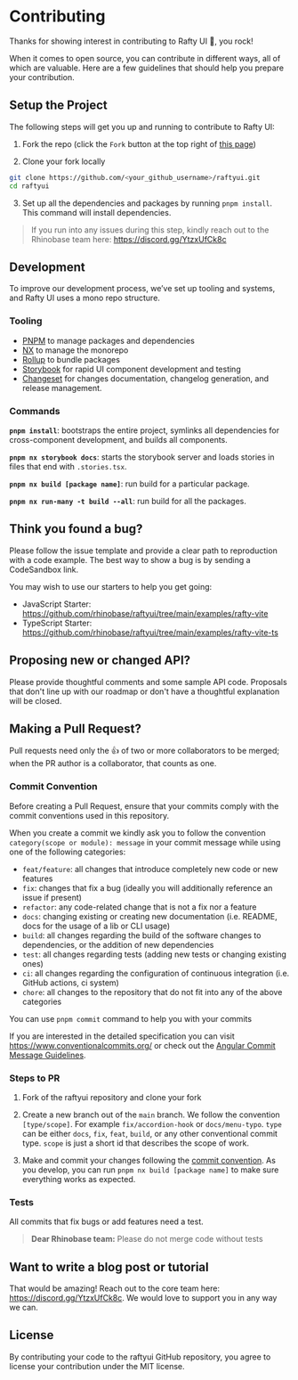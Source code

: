 # Contributing

Thanks for showing interest in contributing to Rafty UI 💖, you rock!

When it comes to open source, you can contribute in different ways, all of which are valuable. Here are a few guidelines that should help you prepare your contribution.

## Setup the Project

The following steps will get you up and running to contribute to Rafty UI:

1. Fork the repo (click the `Fork` button at the top right of [this page](https://github.com/rhinobase/raftyui))

2. Clone your fork locally

```sh
git clone https://github.com/<your_github_username>/raftyui.git
cd raftyui
```

3. Set up all the dependencies and packages by running `pnpm install`. This command will install dependencies.

> If you run into any issues during this step, kindly reach out to the Rhinobase team here: https://discord.gg/YtzxUfCk8c

## Development

To improve our development process, we’ve set up tooling and systems, and Rafty UI uses a mono repo structure.

### Tooling

- [PNPM](https://pnpm.io/) to manage packages and dependencies
- [NX](https://nx.dev/) to manage the monorepo
- [Rollup](https://rollupjs.org/) to bundle packages
- [Storybook](https://storybook.js.org/) for rapid UI component development and testing
- [Changeset](https://github.com/atlassian/changesets) for changes documentation, changelog generation, and release management.

### Commands

**`pnpm install`**: bootstraps the entire project, symlinks all dependencies for cross-component development, and builds all components.

**`pnpm nx storybook docs`**: starts the storybook server and loads stories in files that end with `.stories.tsx`.

**`pnpm nx build [package name]`**: run build for a particular package.

**`pnpm nx run-many -t build --all`**: run build for all the packages.

## Think you found a bug?

Please follow the issue template and provide a clear path to reproduction with a code example. The best way to show a bug is by sending a CodeSandbox link.

You may wish to use our starters to help you get going:

- JavaScript Starter: https://github.com/rhinobase/raftyui/tree/main/examples/rafty-vite
- TypeScript Starter: https://github.com/rhinobase/raftyui/tree/main/examples/rafty-vite-ts

## Proposing new or changed API?

Please provide thoughtful comments and some sample API code. Proposals that don't line up with our roadmap or don't have a thoughtful explanation will be closed.

## Making a Pull Request?

Pull requests need only the :+1: of two or more collaborators to be merged; when the PR author is a collaborator, that counts as one.

### Commit Convention

Before creating a Pull Request, ensure that your commits comply with the commit conventions used in this repository.

When you create a commit we kindly ask you to follow the convention `category(scope or module): message` in your commit message while using one of the following categories:

- `feat/feature`: all changes that introduce completely new code or new features
- `fix`: changes that fix a bug (ideally you will additionally reference an issue if present)
- `refactor`: any code-related change that is not a fix nor a feature
- `docs`: changing existing or creating new documentation (i.e. README, docs for the usage of a lib or CLI usage)
- `build`: all changes regarding the build of the software changes to dependencies, or the addition of new dependencies
- `test`: all changes regarding tests (adding new tests or changing existing ones)
- `ci`: all changes regarding the configuration of continuous integration (i.e. GitHub actions, ci system)
- `chore`: all changes to the repository that do not fit into any of the above categories

You can use `pnpm commit` command to help you with your commits

If you are interested in the detailed specification you can visit https://www.conventionalcommits.org/ or check out the [Angular Commit Message Guidelines](https://github.com/angular/angular/blob/22b96b9/CONTRIBUTING.md#-commit-message-guidelines).

### Steps to PR

1. Fork of the raftyui repository and clone your fork

2. Create a new branch out of the `main` branch. We follow the convention `[type/scope]`. For example `fix/accordion-hook` or `docs/menu-typo`. `type` can be either `docs`, `fix`, `feat`, `build`, or any other conventional commit type. `scope` is just a short id that describes the scope of work.

3. Make and commit your changes following the [commit convention](https://github.com/rhinobase/raftyui/blob/main/CONTRIBUTING.md#commit-convention). As you develop, you can run `pnpm nx build [package name]` to make sure everything works as expected.

### Tests

All commits that fix bugs or add features need a test.

> **Dear Rhinobase team:** Please do not merge code without tests

## Want to write a blog post or tutorial

That would be amazing! Reach out to the core team here:
https://discord.gg/YtzxUfCk8c. We would love to support you in any way we can.

## License

By contributing your code to the raftyui GitHub repository, you agree to license your contribution under the MIT license.

